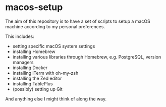 # macos-setup

The aim of this repository is to have a set of scripts to setup a macOS machine according to my personal preferences.

This includes:
  - setting specific macOS system settings
  - installing Homebrew
  - installing various libraries through Homebrew, e.g. PostgreSQL, version managers
  - installing Docker
  - installing iTerm with oh-my-zsh
  - installing the Zed editor
  - installing TablePlus
  - (possibly) setting up Git

And anything else I might think of along the way.
